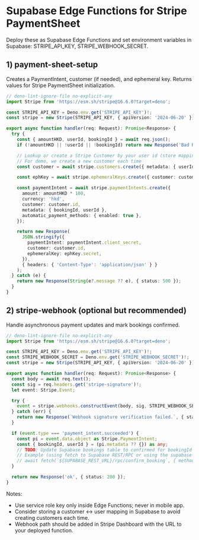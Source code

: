 # Supabase Edge Functions for Stripe PaymentSheet

Deploy these as Supabase Edge Functions and set environment variables in Supabase: STRIPE_API_KEY, STRIPE_WEBHOOK_SECRET.

## 1) payment-sheet-setup

Creates a PaymentIntent, customer (if needed), and ephemeral key. Returns values for Stripe PaymentSheet initialization.

```ts
// deno-lint-ignore-file no-explicit-any
import Stripe from 'https://esm.sh/stripe@16.6.0?target=deno';

const STRIPE_API_KEY = Deno.env.get('STRIPE_API_KEY')!;
const stripe = new Stripe(STRIPE_API_KEY, { apiVersion: '2024-06-20' });

export async function handler(req: Request): Promise<Response> {
  try {
    const { amountHKD, userId, bookingId } = await req.json();
    if (!amountHKD || !userId || !bookingId) return new Response('Bad Request', { status: 400 });

    // Lookup or create a Stripe Customer by your user id (store mapping in Supabase if you have a table)
    // For demo, we create a new customer each time
    const customer = await stripe.customers.create({ metadata: { userId } });

    const ephKey = await stripe.ephemeralKeys.create({ customer: customer.id }, { apiVersion: '2024-06-20' });

    const paymentIntent = await stripe.paymentIntents.create({
      amount: amountHKD * 100,
      currency: 'hkd',
      customer: customer.id,
      metadata: { bookingId, userId },
      automatic_payment_methods: { enabled: true },
    });

    return new Response(
      JSON.stringify({
        paymentIntent: paymentIntent.client_secret,
        customer: customer.id,
        ephemeralKey: ephKey.secret,
      }),
      { headers: { 'Content-Type': 'application/json' } }
    );
  } catch (e) {
    return new Response(String(e?.message ?? e), { status: 500 });
  }
}
```

## 2) stripe-webhook (optional but recommended)

Handle asynchronous payment updates and mark bookings confirmed.

```ts
// deno-lint-ignore-file no-explicit-any
import Stripe from 'https://esm.sh/stripe@16.6.0?target=deno';

const STRIPE_API_KEY = Deno.env.get('STRIPE_API_KEY')!;
const STRIPE_WEBHOOK_SECRET = Deno.env.get('STRIPE_WEBHOOK_SECRET')!;
const stripe = new Stripe(STRIPE_API_KEY, { apiVersion: '2024-06-20' });

export async function handler(req: Request): Promise<Response> {
  const body = await req.text();
  const sig = req.headers.get('stripe-signature')!;
  let event: Stripe.Event;

  try {
    event = stripe.webhooks.constructEvent(body, sig, STRIPE_WEBHOOK_SECRET);
  } catch (err) {
    return new Response(`Webhook signature verification failed.`, { status: 400 });
  }

  if (event.type === 'payment_intent.succeeded') {
    const pi = event.data.object as Stripe.PaymentIntent;
    const { bookingId, userId } = (pi.metadata ?? {}) as any;
    // TODO: Update Supabase bookings table to confirmed for bookingId
    // Example (using fetch to Supabase REST/RPC or using the supabase-js client if bundled):
    // await fetch(`${SUPABASE_REST_URL}/rpc/confirm_booking`, { method: 'POST', headers:{ apikey: SERVICE_ROLE_KEY, Authorization: `Bearer ${SERVICE_ROLE_KEY}` }, body: JSON.stringify({ booking_id: bookingId }) });
  }

  return new Response('ok', { status: 200 });
}
```

Notes:
- Use service role key only inside Edge Functions; never in mobile app.
- Consider storing a customer <-> user mapping in Supabase to avoid creating customers each time.
- Webhook path should be added in Stripe Dashboard with the URL to your deployed function.

